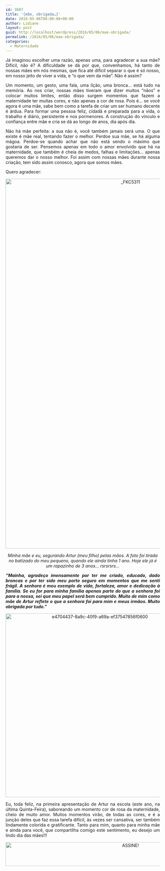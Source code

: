 ```yaml
---
id: 3607
title: '{mãe, obrigada…}'
date: 2016-05-06T00:00:00+00:00
author: Lidiane
layout: post
guid: http://localhost/wordpress/2016/05/06/mae-obrigada/
permalink: /2016/05/06/mae-obrigada/
categories:
  - Maternidade
---
```

<p align="justify">
  Já imaginou escolher uma razão, apenas uma, para agradecer a sua mãe? Difícil, não é? A dificuldade se dá por que, convenhamos, há tanto de nossas mães em nós mesmas, que fica até difícil separar o que é só nosso, em nosso jeito de viver a vida, e “o que vem da mãe”. Não é assim?
</p>

<p align="justify">
  Um momento, um gesto, uma fala, uma lição, uma bronca… está tudo na memória. Ao nos criar, nossas mães tiveram que dizer muitos “nãos” e colocar muitos limites, então disso surgem momentos que fazem a maternidade ter muitas cores, e não apenas a cor de rosa. Pois é… se você agora é uma mãe, sabe bem como a tarefa de criar um ser humano decente é árdua. Para formar uma pessoa feliz, cidadã e preparada para a vida, o trabalho é diário, persistente e nos pormenores. A construção do vínculo e confiança entre mãe e cria se dá ao longo de anos, dia após dia.
</p>

<p align="justify">
  Não há mãe perfeita: a sua não é, você também jamais será uma. O que existe é mãe real, tentando fazer o melhor. Perdoe sua mãe, se há alguma mágoa. Perdoe-se quando achar que não está sendo o máximo que gostaria de ser. Pensemos apenas em todo o amor envolvido que há na maternidade, que também é cheia de medos, falhas e limitações… apenas queremos dar o nosso melhor. Foi assim com nossas mães durante nossa criação, tem sido assim conosco, agora que somos mães.
</p>

<p align="justify">
  Quero agradecer:
</p>

<p align="center">
  <img class="alignnone size-full wp-image-12514" src="http://www.trololodemulher.com.br/blog/wp-content/uploads/2016/05/FKC5311.jpg" alt="_FKC5311" width="800" height="1208" />
</p>

<p align="center">
  <em>Minha mãe e eu, segurando Artur (meu filho) pelas mãos. A foto foi tirada no batizado do meu pequeno, quando ele ainda tinha 1 ano. Hoje ele já é um rapazinho de 3 anos… rsrsrsrs…</em>
</p>

<p align="justify">
  <strong><em>“Mainha, agradeço imensamente por ter me criado, educado, dado broncas e por ter sido meu porto seguro em momentos que me senti frágil. A senhora é meu exemplo de vida, fortaleza, amor e dedicação à família. Se eu for para minha família apenas parte do que a senhora foi para a nossa, sei que meu papel será bem cumprido. Muito de mim como mãe de Artur reflete o que a senhora foi para mim e meus irmãos. Muito obrigada por tudo.”</em></strong>
</p>

<p align="center">
  <img class="alignnone size-full wp-image-12513" src="http://www.trololodemulher.com.br/blog/wp-content/uploads/2016/05/e4704437-8a9c-40f9-a69a-ef37547856f0600.jpg" alt="e4704437-8a9c-40f9-a69a-ef37547856f0600" width="600" height="600" />
</p>

<p align="justify">
  Eu, toda feliz, na primeira apresentação de Artur na escola (este ano, na última Quinta-Feira), saboreando um momento cor de rosa da maternidade, cheio de muito amor. Muitos momentos virão, de todas as cores, e é a junção deles que faz essa tarefa difícil, às vezes ser cansativa, ser também lindamente colorida e gratificante. Tanto para mim, quanto para minha mãe e ainda para você, que compartilha comigo este sentimento, eu desejo um lindo dia das mães!!!
</p>

<p align="center">
  <a href="http://feedburner.google.com/fb/a/mailverify?uri=blogBichaFemea&loc=en_US" target="_blank"><img class="alignnone size-full wp-image-10439" src="http://www.trololodemulher.com.br/blog/wp-content/uploads/2014/09/ASSINE.png" alt="ASSINE!" width="800" height="78" /></a>
</p>